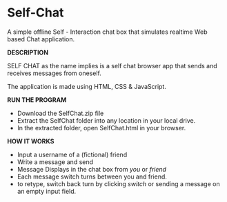 # Self-Chat

A simple offline Self - Interaction chat box that simulates realtime Web based Chat application.

**DESCRIPTION**

SELF CHAT as the name implies is a self chat browser app that sends and receives messages from oneself. 

The application is made using HTML, CSS & JavaScript. 

**RUN THE PROGRAM** 

* Download the SelfChat.zip file 
* Extract the SelfChat folder into any location in your local drive.
* In the extracted folder, open SelfChat.html in your browser.

**HOW IT WORKS**

* Input a username of a (fictional) friend
* Write a message and send
* Message Displays in the chat box from _you_ or _friend_
* Each message switch turns between you and friend.
* to retype, switch back turn by clicking _switch_ or sending a message on an empty input field. 



